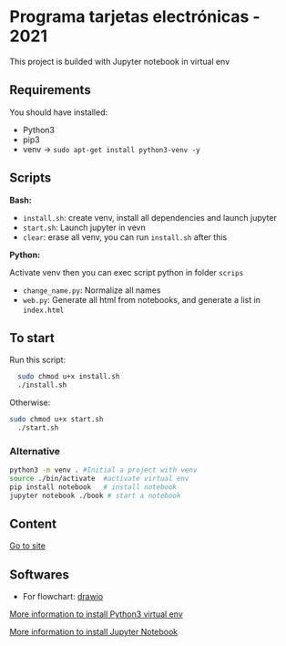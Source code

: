 # Programa tarjetas electrónicas - 2021

This project is builded with Jupyter notebook in virtual env

## Requirements

You should have installed:

- Python3
- pip3
- venv -> `sudo apt-get install python3-venv -y`

## Scripts

**Bash:**

- `install.sh`: create venv, install all dependencies and launch jupyter
- `start.sh`: Launch jupyter in vevn
- `clear`: erase all venv, you can run `install.sh` after this

**Python:**

Activate venv then you can exec script python in folder `scrips`

- `change_name.py`: Normalize all names
- `web.py`: Generate all html from notebooks, and generate a list in `index.html`

## To start

Run this script:

```bash
  sudo chmod u+x install.sh
  ./install.sh
```

Otherwise:

```bash
sudo chmod u+x start.sh
  ./start.sh
```

### Alternative

```bash
python3 -m venv . #Initial a project with venv
source ./bin/activate  #activate virtual env
pip install notebook   # install notebook
jupyter notebook ./book # start a notebook
```

## Content

[Go to site](https://www.alejandro-leyva.com/micro-21/web/)


## Softwares

- For flowchart: [drawio](https://app.diagrams.net/)

[More information to install Python3 virtual env](https://docs.python.org/3/library/venv.html)

[More information to install Jupyter Notebook](https://jupyter.org/install)